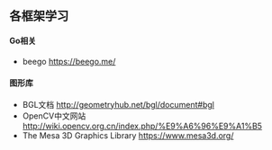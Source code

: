## 各框架学习  
#### Go相关  
- beego <https://beego.me/>  

#### 图形库  
- BGL文档 <http://geometryhub.net/bgl/document#bgl>  
- OpenCV中文网站 <http://wiki.opencv.org.cn/index.php/%E9%A6%96%E9%A1%B5>  
- The Mesa 3D Graphics Library <https://www.mesa3d.org/>  